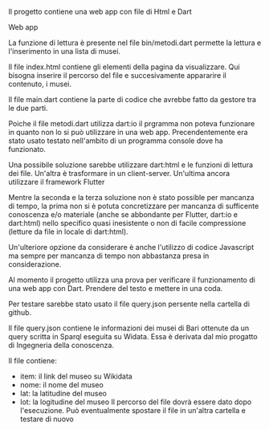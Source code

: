 
Il progetto contiene una web app con file di Html e Dart

Web app 

La funzione di lettura è presente nel file bin/metodi.dart permette la lettura e l'inserimento in una lista di musei.

Il file index.html contiene gli elementi della pagina da visualizzare. Qui bisogna inserire il percorso del file e succesivamente appararire il contenuto, i musei.

Il file main.dart contiene la parte di codice che avrebbe fatto da gestore tra le due parti.

Poiche il file metodi.dart utilizza dart:io il prgramma non poteva funzionare in quanto non lo si può utilizzare in una web app. Precendentemente era stato usato testato nell'ambito di un programma console dove ha funzionato.

Una possibile soluzione sarebbe utilizzare dart:html e le funzioni di lettura dei file.
Un'altra è trasformare in un client-server.
Un'ultima ancora utilizzare il framework Flutter

Mentre la seconda e la terza soluzione non è stato possible per mancanza di tempo, la prima non si è potuta concretizzare per mancanza di sufficente conoscenza e/o materiale (anche se abbondante per Flutter, dart:io e dart:html) nello specifico quasi inesistente o non di facile compressione (letture da file in locale di dart:html).

Un'ulteriore opzione da considerare è anche l'utilizzo di codice Javascript ma sempre per mancanza di tempo non abbastanza presa in considerazione.

Al momento il progetto utilizza una prova per verificare il funzionamento di una web app con Dart. Prendere del testo e mettere in una coda.

Per testare sarebbe stato usato il file query.json persente nella cartella di github.

Il file query.json contiene le informazioni dei musei di Bari ottenute da un query scritta in Sparql eseguita su Widata.
Essa è derivata dal mio progatto di Ingegneria della conoscenza.

Il file contiene:
- item: il link del museo su Wikidata
- nome: il nome del museo 
- lat: la latitudine del museo
- lot: la logitudine del museo
Il percorso del file dovrà essere dato dopo l'esecuzione.
Può eventualmente spostare il file in un'altra cartella e testare di nuovo